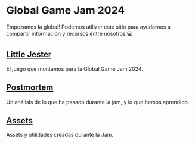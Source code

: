 # Global Game Jam 2024

Empezamos la global! Podemos utilizar este sitio para ayudarnos a compartir información y recursos entre nosotros 💻

## [Little Jester]('www.linkanuestrojueguico.dev')

El juego que montamos para la Global Game Jam 2024.

## [Postmortem](./postmortem.md)

Un análisis de lo que ha pasado durante la jam, y lo que hemos aprendido.

## [Assets](./recursos.md)

Assets y utilidades creadas durante la Jam.